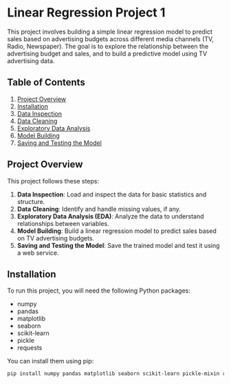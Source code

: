 # Linear Regression Project 1

This project involves building a simple linear regression model to predict sales based on advertising budgets across different media channels (TV, Radio, Newspaper). The goal is to explore the relationship between the advertising budget and sales, and to build a predictive model using TV advertising data.

## Table of Contents

1. [Project Overview](#project-overview)
2. [Installation](#installation)
3. [Data Inspection](#data-inspection)
4. [Data Cleaning](#data-cleaning)
5. [Exploratory Data Analysis](#exploratory-data-analysis)
6. [Model Building](#model-building)
7. [Saving and Testing the Model](#saving-and-testing-the-model)

## Project Overview

This project follows these steps:

1. **Data Inspection**: Load and inspect the data for basic statistics and structure.
2. **Data Cleaning**: Identify and handle missing values, if any.
3. **Exploratory Data Analysis (EDA)**: Analyze the data to understand relationships between variables.
4. **Model Building**: Build a linear regression model to predict sales based on TV advertising budgets.
5. **Saving and Testing the Model**: Save the trained model and test it using a web service.

## Installation

To run this project, you will need the following Python packages:
- numpy
- pandas
- matplotlib
- seaborn
- scikit-learn
- pickle
- requests

You can install them using pip:
```bash
pip install numpy pandas matplotlib seaborn scikit-learn pickle-mixin requests
